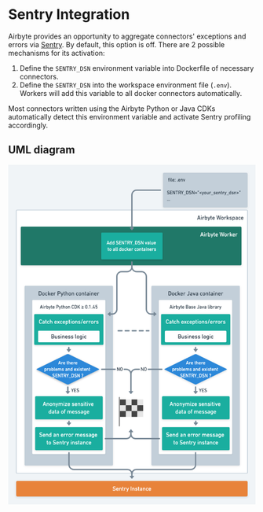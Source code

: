# Sentry Integration

Airbyte provides an opportunity to aggregate connectors' exceptions and errors via [Sentry](https://sentry.io/).
By default, this option is off. There are 2 possible mechanisms for its activation:
1. Define the `SENTRY_DSN` environment variable into Dockerfile of necessary connectors.
2. Define the `SENTRY_DSN` into the workspace environment file (`.env`). Workers will add this variable to all docker connectors automatically.

Most connectors written using the Airbyte Python or Java CDKs automatically detect this environment variable and activate Sentry profiling accordingly. 

## UML diagram
![](../.gitbook/assets/sentry-flow-v1.png)
